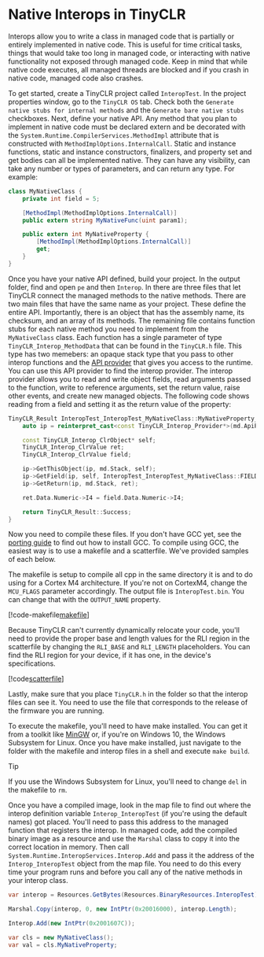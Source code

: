# Native Interops in TinyCLR

Interops allow you to write a class in managed code that is partially or entirely implemented in native code. This is useful for time critical tasks, things that would take too long in managed code, or interacting with native functionality not exposed through managed code. Keep in mind that while native code executes, all managed threads are blocked and if you crash in native code, managed code also crashes.

To get started, create a TinyCLR project called `InteropTest`. In the project properties window, go to the `TinyCLR OS` tab. Check both the `Generate native stubs for internal methods` and the `Generate bare native stubs` checkboxes. Next, define your native API. Any method that you plan to implement in native code must be declared extern and be decorated with the `System.Runtime.CompilerServices.MethodImpl` attribute that is constructed with `MethodImplOptions.InternalCall`. Static and instance functions, static and instance constructors, finalizers, and property set and get bodies can all be implemented native. They can have any visibility, can take any number or types of parameters, and can return any type. For example:

```csharp
class MyNativeClass {
    private int field = 5;

    [MethodImpl(MethodImplOptions.InternalCall)]
    public extern string MyNativeFunc(uint param1);

    public extern int MyNativeProperty {
        [MethodImpl(MethodImplOptions.InternalCall)]
        get;
    }
}
```

Once you have your native API defined, build your project. In the output folder, find and open `pe` and then `Interop`. In there are three files that let TinyCLR connect the managed methods to the native methods. There are two main files that have the same name as your project. These define the entire API. Importantly, there is an object that has the assembly name, its checksum, and an array of its methods. The remaining file contains function stubs for each native method you need to implement from the `MyNativeClass` class. Each function has a single parameter of type `TinyCLR_Interop_MethodData` that can be found in the `TinyCLR.h` file. This type has two memebers: an opaque stack type that you pass to other interop functions and the [API provider](native_apis.md) that gives you access to the runtime. You can use this API provider to find the interop provider. The interop provider allows you to read and write object fields, read arguments passed to the function, write to reference arguments, set the return value, raise other events, and create new managed objects. The following code shows reading from a field and setting it as the return value of the property:

```cpp
TinyCLR_Result InteropTest_InteropTest_MyNativeClass::MyNativeProperty___I4(const TinyCLR_Interop_MethodData md) {
    auto ip = reinterpret_cast<const TinyCLR_Interop_Provider*>(md.ApiProvider.FindDefault(&md.ApiProvider, TinyCLR_Api_Type::InteropProvider));

    const TinyCLR_Interop_ClrObject* self;
    TinyCLR_Interop_ClrValue ret;
    TinyCLR_Interop_ClrValue field;

    ip->GetThisObject(ip, md.Stack, self);
    ip->GetField(ip, self, InteropTest_InteropTest_MyNativeClass::FIELD___field___I4, field);
    ip->GetReturn(ip, md.Stack, ret);

    ret.Data.Numeric->I4 = field.Data.Numeric->I4;

    return TinyCLR_Result::Success;
}
```

Now you need to compile these files. If you don't have GCC yet, see the [porting guide](intro.md) to find out how to install GCC. To compile using GCC, the easiest way is to use a makefile and a scatterfile. We've provided samples of each below.

The makefile is setup to compile all cpp in the same directory it is and to do using for a Cortex M4 architecture. If you're not on CortexM4, change the `MCU_FLAGS` parameter accordingly. The output file is `InteropTest.bin`. You can change that with the `OUTPUT_NAME` property.

[!code-makefile[makefile](samples/makefile)]

Because TinyCLR can't currently dynamically relocate your code, you'll need to provide the proper base and length values for the RLI region in the scatterfile by changing the `RLI_BASE` and `RLI_LENGTH` placeholders. You can find the RLI region for your device, if it has one, in the device's specifications.

[!code[scatterfile](samples/scatterfile)]

Lastly, make sure that you place `TinyCLR.h` in the folder so that the interop files can see it. You need to use the file that corresponds to the release of the firmware you are running.

To execute the makefile, you'll need to have make installed. You can get it from a toolkit like [MinGW](http://mingw.org/) or, if you're on Windows 10, the Windows Subsystem for Linux. Once you have make installed, just navigate to the folder with the makefile and interop files in a shell and execute `make build`.

> [!Tip]
> If you use the Windows Subsystem for Linux, you'll need to change `del` in the makefile to `rm`.

Once you have a compiled image, look in the map file to find out where the interop definition variable `Interop_InteropTest` (if you're using the default names) got placed. You'll need to pass this address to the managed function that registers the interop. In managed code, add the compiled binary image as a resource and use the `Marshal` class to copy it into the correct location in memory. Then call `System.Runtime.InteropServices.Interop.Add` and pass it the address of the `Interop_InteropTest` object from the map file. You need to do this every time your program runs and before you call any of the native methods in your interop class.

```csharp
var interop = Resources.GetBytes(Resources.BinaryResources.InteropTest);

Marshal.Copy(interop, 0, new IntPtr(0x20016000), interop.Length);

Interop.Add(new IntPtr(0x2001607C));

var cls = new MyNativeClass();
var val = cls.MyNativeProperty;
```
